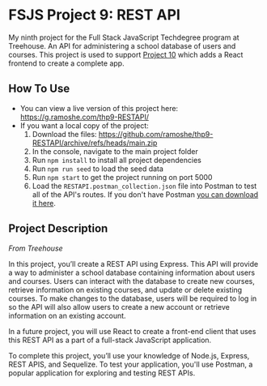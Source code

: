 # FSJS Project 9: REST API
My ninth project for the Full Stack JavaScript Techdegree program at Treehouse. An API for administering a school database of users and courses. This project is used to support [Project 10](https://github.com/ramoshe/thp10-fullStackApp) which adds a React frontend to create a complete app.

## How To Use
 - You can view a live version of this project here: https://g.ramoshe.com/thp9-RESTAPI/
 - If you want a local copy of the project:
    1. Download the files: https://github.com/ramoshe/thp9-RESTAPI/archive/refs/heads/main.zip
    3. In the console, navigate to the main project folder
    4. Run `npm install` to install all project dependencies
    5. Run `npm run seed` to load the seed data
    6. Run `npm start` to get the project running on port 5000
    7. Load the `RESTAPI.postman_collection.json` file into Postman to test all of the API's routes. If you don't have Postman [you can download it here](https://www.getpostman.com/downloads/).


## Project Description
*From Treehouse*
 
In this project, you’ll create a REST API using Express. This API will provide a way to administer a school database containing information about users and courses. Users can interact with the database to create new courses, retrieve information on existing courses, and update or delete existing courses. To make changes to the database, users will be required to log in so the API will also allow users to create a new account or retrieve information on an existing account.

In a future project, you will use React to create a front-end client that uses this REST API as a part of a full-stack JavaScript application.

To complete this project, you’ll use your knowledge of Node.js, Express, REST APIS, and Sequelize. To test your application, you'll use Postman, a popular application for exploring and testing REST APIs.
